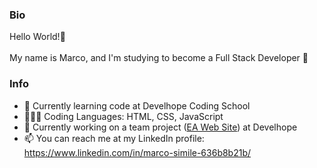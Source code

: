 ### Bio

Hello World!👋
<br> 
<br>
My name is Marco, and I'm studying to become a Full Stack Developer 🚀

### Info 

- 🌱 Currently learning code at Develhope Coding School
- 👨🏻‍💻 Coding Languages: HTML, CSS, JavaScript
- 🔭 Currently working on a team project (<a href="https://github.com/msimile/ea_website_team1">EA Web Site</a>) at Develhope
- 📫 You can reach me at my LinkedIn profile: https://www.linkedin.com/in/marco-simile-636b8b21b/
